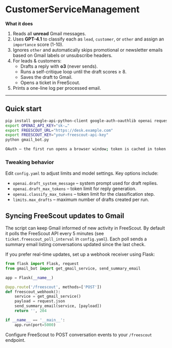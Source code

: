 # CustomerServiceManagement

**What it does**

1. Reads all **unread** Gmail messages.
2. Uses **GPT-4.1** to classify each as `lead`, `customer`, or `other` and assign an `importance` score (1-10).
3. Ignores `other` and automatically skips promotional or newsletter emails
   based on Gmail labels or unsubscribe headers.
4. For leads & customers:
   * Drafts a reply with **o3** (never sends).
   * Runs a self-critique loop until the draft scores ≥ 8.
   * Saves the draft to Gmail.
   * Opens a ticket in FreeScout.
5. Prints a one-line log per processed email.

---

## Quick start

```bash
pip install google-api-python-client google-auth-oauthlib openai requests
export OPENAI_API_KEY="sk-…"
export FREESCOUT_URL="https://desk.example.com"
export FREESCOUT_KEY="your-freescout-api-key"
python gmail_bot.py

OAuth – the first run opens a browser window; token is cached in token.pickle.
```

### Tweaking behavior

Edit `config.yaml` to adjust limits and model settings. Key options include:

- `openai.draft_system_message` – system prompt used for draft replies.
- `openai.draft_max_tokens` – token limit for reply generation.
- `openai.classify_max_tokens` – token limit for the classification step.
- `limits.max_drafts` – maximum number of drafts created per run.

## Syncing FreeScout updates to Gmail

The script can keep Gmail informed of new activity in FreeScout. By default it
polls the FreeScout API every 5 minutes (see `ticket.freescout_poll_interval` in
`config.yaml`). Each poll sends a summary email listing conversations updated
since the last check.

If you prefer real-time updates, set up a webhook receiver using Flask:

```python
from flask import Flask, request
from gmail_bot import get_gmail_service, send_summary_email

app = Flask(__name__)

@app.route('/freescout', methods=['POST'])
def freescout_webhook():
    service = get_gmail_service()
    payload = request.json
    send_summary_email(service, [payload])
    return '', 204

if __name__ == '__main__':
    app.run(port=5000)
```

Configure FreeScout to POST conversation events to your `/freescout` endpoint.
